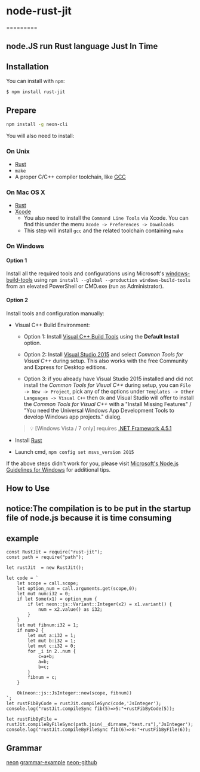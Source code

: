 # node-rust-jit
=========
## node.JS run Rust language Just In Time


Installation
------------

You can install with `npm`:

``` bash
$ npm install rust-jit
```

Prepare
------------
``` sh
npm install -g neon-cli
```

You will also need to install:

### On Unix

   * [Rust](https://www.rust-lang.org)
   * `make`
   * A proper C/C++ compiler toolchain, like [GCC](https://gcc.gnu.org)

### On Mac OS X

   * [Rust](https://www.rust-lang.org)
   * [Xcode](https://developer.apple.com/xcode/download/)
     * You also need to install the `Command Line Tools` via Xcode. You can find this under the menu `Xcode -> Preferences -> Downloads`
     * This step will install `gcc` and the related toolchain containing `make`

### On Windows

#### Option 1

Install all the required tools and configurations using Microsoft's [windows-build-tools](https://github.com/felixrieseberg/windows-build-tools) using `npm install --global --production windows-build-tools` from an elevated PowerShell or CMD.exe (run as Administrator).

#### Option 2

Install tools and configuration manually:
   * Visual C++ Build Environment:
     * Option 1: Install [Visual C++ Build Tools](http://landinghub.visualstudio.com/visual-cpp-build-tools) using the **Default Install** option.

     * Option 2: Install [Visual Studio 2015](https://www.visualstudio.com/products/visual-studio-community-vs) and select *Common Tools for Visual C++* during setup. This also works with the free Community and Express for Desktop editions.

     * Option 3: if you already have Visual Studio 2015 installed and did not install the
            *Common Tools for Visual C++* during setup, you can `File -> New -> Project`, pick
            any of the options under `Templates -> Other Languages -> Visual C++` then `Ok`
            and Visual Studio will offer to install the *Common Tools for Visual C++* with a
            "Install Missing Features" / "You need the Universal Windows App Development Tools
            to develop Windows app projects." dialog.

     > :bulb: [Windows Vista / 7 only] requires [.NET Framework 4.5.1](http://www.microsoft.com/en-us/download/details.aspx?id=40773)

   * Install [Rust](https://www.rust-lang.org)
   * Launch cmd, `npm config set msvs_version 2015`

   If the above steps didn't work for you, please visit [Microsoft's Node.js Guidelines for Windows](https://github.com/Microsoft/nodejs-guidelines/blob/master/windows-environment.md#compiling-native-addon-modules) for additional tips.


How to Use
----------
## notice:The compilation is to be put in the startup file of node.js because it is time consuming
## example
```node
const RustJit = require("rust-jit");
const path = require("path");

let rustJit  = new RustJit();

let code = `
    let scope = call.scope;
    let option_num = call.arguments.get(scope,0);
    let mut num:i32 = 0;
    if let Some(x1) = option_num {
        if let neon::js::Variant::Integer(x2) = x1.variant() {
            num = x2.value() as i32;
        }
    }
    let mut fibnum:i32 = 1;
    if num>2 {
        let mut a:i32 = 1;
        let mut b:i32 = 1;
        let mut c:i32 = 0;
        for _i in 2..num {
            c=a+b;
            a=b;
            b=c;
        }
        fibnum = c;
    }
    
    Ok(neon::js::JsInteger::new(scope, fibnum))
`;
let rustFibByCode = rustJit.compileSync(code,'JsInteger');
console.log("rustJit.compileSync fib(5)=>5:"+rustFibByCode(5));

let rustFibByFile = rustJit.compileByFileSync(path.join(__dirname,"test.rs"),'JsInteger');
console.log("rustJit.compileByFileSync fib(6)=>8:"+rustFibByFile(6));
```

Grammar
----------
[neon](https://www.neon-bindings.com/)
[grammar-example](https://github.com/neon-bindings/examples)
[neon-github](https://github.com/neon-bindings/neon)

